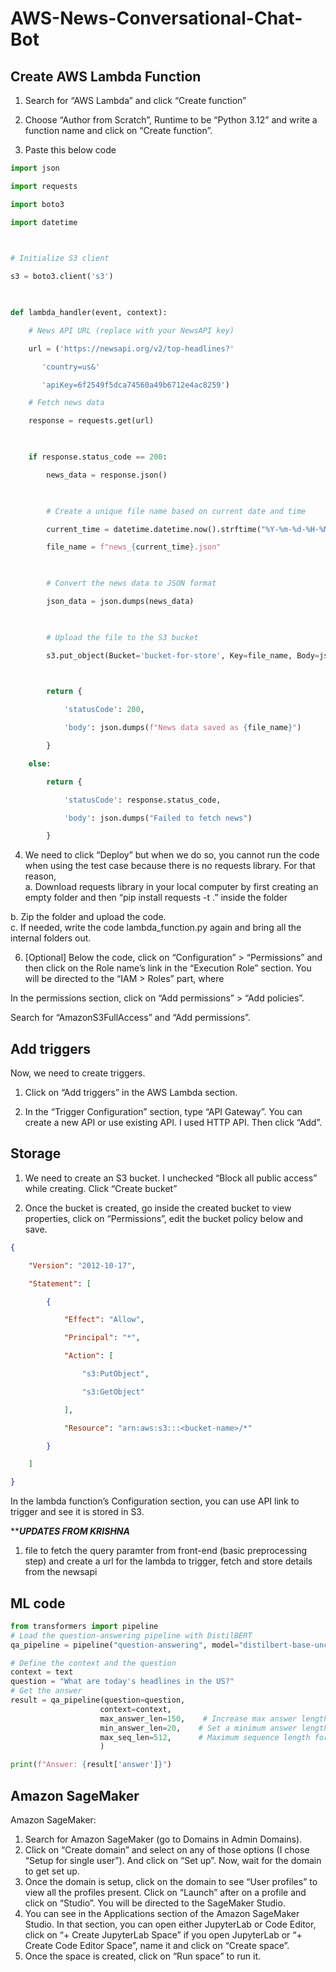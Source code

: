 # AWS-News-Conversational-Chat-Bot

## Create AWS Lambda Function 

1. Search for “AWS Lambda” and click “Create function” 

2. Choose “Author from Scratch”, Runtime to be “Python 3.12” and write a function name and click on “Create function”. 

3. Paste this below code 
```python
import json 

import requests 

import boto3 

import datetime 

 

# Initialize S3 client 

s3 = boto3.client('s3') 

 

def lambda_handler(event, context): 

    # News API URL (replace with your NewsAPI key) 

    url = ('https://newsapi.org/v2/top-headlines?' 

       'country=us&' 

       'apiKey=6f2549f5dca74560a49b6712e4ac8259') 

    # Fetch news data 

    response = requests.get(url) 

     

    if response.status_code == 200: 

        news_data = response.json() 

         

        # Create a unique file name based on current date and time 

        current_time = datetime.datetime.now().strftime("%Y-%m-%d-%H-%M-%S") 

        file_name = f"news_{current_time}.json" 

         

        # Convert the news data to JSON format 

        json_data = json.dumps(news_data) 

         

        # Upload the file to the S3 bucket 

        s3.put_object(Bucket='bucket-for-store', Key=file_name, Body=json_data) 

         

        return { 

            'statusCode': 200, 

            'body': json.dumps(f"News data saved as {file_name}") 

        } 

    else: 

        return { 

            'statusCode': response.status_code, 

            'body': json.dumps("Failed to fetch news") 

        } 
```
4. We need to click “Deploy” but when we do so, you cannot run the code when using the test case because there is no requests library. For that reason,  
a. Download requests library in your local computer by first creating an empty folder and then “pip install requests -t .” inside the folder

b. Zip the folder and upload the code.  
c. If needed, write the code lambda_function.py again and bring all the internal folders out. 

6. [Optional] Below the code, click on “Configuration” > “Permissions” and then click on the Role name’s link in the “Execution Role” section. You will be directed to the “IAM > Roles” part, where  

In the permissions section, click on “Add permissions” > “Add policies”. 

Search for “AmazonS3FullAccess” and “Add permissions”. 

## Add triggers 

Now, we need to create triggers.  

1. Click on “Add triggers” in the AWS Lambda section. 

2. In the “Trigger Configuration” section, type “API Gateway”. You can create a new API or use existing API. I used HTTP API. Then click “Add”. 

## Storage  

1. We need to create an S3 bucket. I unchecked “Block all public access” while creating. Click “Create bucket” 

2. Once the bucket is created, go inside the created bucket to view properties, click on “Permissions”, edit the bucket policy below and save. 

```json
{ 

    "Version": "2012-10-17", 

    "Statement": [ 

        { 

            "Effect": "Allow", 

            "Principal": "*", 

            "Action": [ 

                "s3:PutObject", 

                "s3:GetObject" 

            ], 

            "Resource": "arn:aws:s3:::<bucket-name>/*" 

        } 

    ]

} 
```
In the lambda function’s Configuration section, you can use API link to trigger and see it is stored in S3. 




*****UPDATES FROM KRISHNA***

1. file to fetch the query paramter from front-end (basic preprocessing step) and create a url for the lambda to trigger, fetch and store details from the newsapi


## ML code
```python
from transformers import pipeline  
# Load the question-answering pipeline with DistilBERT  
qa_pipeline = pipeline("question-answering", model="distilbert-base-uncased-distilled-squad")  

# Define the context and the question  
context = text  
question = "What are today's headlines in the US?"  
# Get the answer  
result = qa_pipeline(question=question,   
                    context=context,       
                    max_answer_len=150,    # Increase max answer length  
                    min_answer_len=20,    # Set a minimum answer length  
                    max_seq_len=512,      # Maximum sequence length for processing (default is 384))  
                    )  

print(f"Answer: {result['answer']}") 
```

## Amazon SageMaker 
Amazon SageMaker: 
1. Search for Amazon SageMaker (go to Domains in Admin Domains).
2. Click on “Create domain” and select on any of those options (I chose “Setup for single user”). And click on “Set up”. Now, wait for the domain to get set up. 
3. Once the domain is setup, click on the domain to see “User profiles” to view all the profiles present. Click on “Launch” after on a profile and click on “Studio”. You will be directed to the SageMaker Studio. 
4. You can see in the Applications section of the Amazon SageMaker Studio. In that section, you can open either JupyterLab or Code Editor, click on “+ Create JupyterLab Space” if you open JupyterLab or “+ Create Code Editor Space”, name it and click on “Create space”. 
5. Once the space is created, click on “Run space” to run it. 
